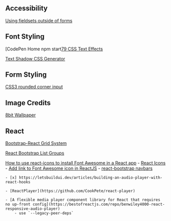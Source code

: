 
## Accessibility ##
[Using fieldsets outside of forms](https://accessibilitytips.com/2009/04/30/using-fieldsets-outside-of-forms/)

## Font Styling ## 
[CodePen Home
npm start[79 CSS Text Effects](https://freefrontend.com/css-text-effects/)

[Text Shadow CSS Generator](https://html-css-js.com/css/generator/text-shadow/)

## Form Styling ##
[CSS3 rounded corner input](https://electrictoolbox.com/css3-rounded-corner-input/)

## Image Credits ## 
[8bit Wallpaper](https://wallpaperaccess.com/8-bit-gif#google_vignette)

## React ## 

[Bootstrap-React Grid System](https://react-bootstrap.github.io/layout/grid/)

[React Bootstrap List Groups](https://react-bootstrap.netlify.app/components/list-group/#list-groups)

[How to use react-icons to install Font Awesome in a React app](https://www.freecodecamp.org/news/how-to-use-react-icons/)
    - [React Icons](https://react-icons.github.io/react-icons/)
    - [Add link to Font Awesome icon in ReactJS](https://stackoverflow.com/questions/57200956/add-link-to-font-awesome-icon-in-reactjs)
    - [react-bootstrap navbars](https://react-bootstrap.github.io/components/navbar/)

 



    - [x] https://letsbuildui.dev/articles/building-an-audio-player-with-react-hooks

    - [ReactPlayer](https://github.com/CookPete/react-player)
    
    - [A flexible media player component library for React that requires no up-front config](https://bestofreactjs.com/repo/benwiley4000-react-responsive-audio-player) 
        - use `--legacy-peer-deps`
